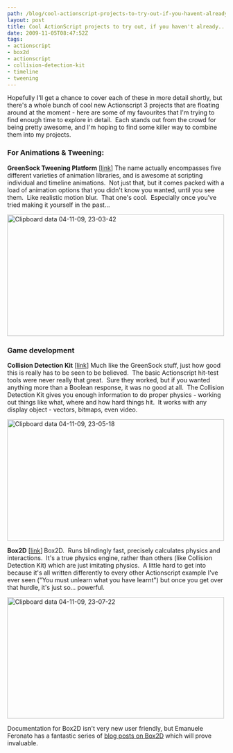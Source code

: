 ```yaml
---
path: /blog/cool-actionscript-projects-to-try-out-if-you-havent-already/
layout: post
title: Cool ActionScript projects to try out, if you haven't already...
date: 2009-11-05T08:47:52Z
tags:
- actionscript
- box2d
- actionscript
- collision-detection-kit
- timeline
- tweening
---
```


Hopefully I'll get a chance to cover each of these in more detail shortly, but there's a whole bunch of cool new Actionscript 3 projects that are floating around at the moment - here are some of my favourites that I'm trying to find enough time to explore in detail.  Each stands out from the crowd for being pretty awesome, and I'm hoping to find some killer way to combine them into my projects.
<h3>For Animations &amp; Tweening:</h3>
<strong>GreenSock Tweening Platform</strong> [<a href="http://blog.greensock.com/v11/" target="_blank">link</a>]
The name actually encompasses five different varieties of animation libraries, and is awesome at scripting individual and timeline animations.  Not just that, but it comes packed with a load of animation options that you didn't know you wanted, until you see them.  Like realistic motion blur.  That one's cool.  Especially once you've tried making it yourself in the past...

<a href="http://blog.greensock.com/v11/" target="_blank"><img class="alignnone size-full wp-image-1011" title="Clipboard data 04-11-09, 23-03-42" src="http://uploads.psyked.co.uk/2009/11/Clipboard-data-04-11-09-23-03-42.jpg" alt="Clipboard data 04-11-09, 23-03-42" width="500" height="280" /></a>
<h3>Game development</h3>
<strong>Collision Detection Kit</strong> [<a href="http://coreyoneil.com/portfolio/index.php?project=5" target="_blank">link</a>]
Much like the GreenSock stuff, just how good this is really has to be seen to be believed.  The basic Actionscript hit-test tools were never really that great.  Sure they worked, but if you wanted anything more than a Boolean response, it was no good at all.  The Collision Detection Kit gives you enough information to do proper physics - working out things like what, where and how hard things hit.  It works with any display object - vectors, bitmaps, even video.

<a href="http://coreyoneil.com/portfolio/index.php?project=5" target="_blank"><img class="alignnone size-full wp-image-1014" title="Clipboard data 04-11-09, 23-05-18" src="http://uploads.psyked.co.uk/2009/11/Clipboard-data-04-11-09-23-05-18.jpg" alt="Clipboard data 04-11-09, 23-05-18" width="500" height="280" /></a>

<strong>Box2D<span style="font-weight: normal;"> [<a href="http://box2dflash.sourceforge.net/" target="_blank">link</a>]</span>
<span style="font-weight: normal;">Box2D.  Runs blindingly fast, precisely calculates physics and interactions.  It's a true physics engine, rather than others (like Collision Detection Kit) which are just imitating physics.  A little hard to get into because it's all written differently to every other Actionscript example I've ever seen ("You must unlearn what you have learnt") but once you get over that hurdle, it's just so... powerful.</span></strong>

<a href="http://box2dflash.sourceforge.net/" target="_blank"><img class="alignnone size-full wp-image-1013" title="Clipboard data 04-11-09, 23-07-22" src="http://uploads.psyked.co.uk/2009/11/Clipboard-data-04-11-09-23-07-22.jpg" alt="Clipboard data 04-11-09, 23-07-22" width="500" height="280" /></a>

Documentation for Box2D isn't very new user friendly, but Emanuele Feronato has a fantastic series of <a href="http://www.emanueleferonato.com/category/box2d/" target="_blank">blog posts on Box2D</a> which will prove invaluable.